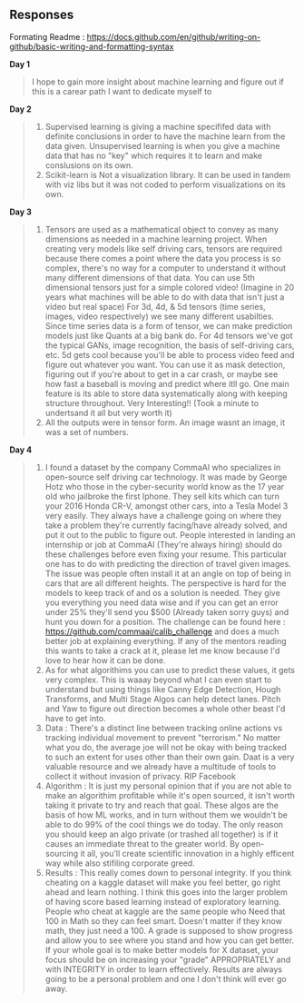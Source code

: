## Responses
Formating Readme : https://docs.github.com/en/github/writing-on-github/basic-writing-and-formatting-syntax

**Day 1** 
> I hope to gain more insight about machine learning and figure out if this is a carear path I want to dedicate myself to 

**Day 2**
> 1) Supervised learning is giving a machine specififed data with definite conclusions in order to have the machine learn from the data given. Unsupervised learning is when you give a machine data that has no "key" which requires it to learn and make conslusions on its own.
> 2) Scikit-learn is Not a visualization library. It can be used in tandem with viz libs but it was not coded to perform visualizations on its own.

**Day 3**
> 1) Tensors are used as a mathematical object to convey as many dimensions as needed in a machine learning project. When creating very models like self driving cars, tensors are required because there comes a point where the data you process is so complex, there's no way for a computer to understand it without many different dimensions of that data. You can use 5th dimensional tensors just for a simple colored video! (Imagine in 20 years what machines will be able to do with data that isn't just a video but real space) For 3d, 4d, & 5d tensors (time series, images, video respectively) we see many different usabilties. Since time series data is a form of tensor, we can make prediction models just like Quants at a big bank do. For 4d tensors we've got the typical GANs, image recognition, the basis of self-driving cars, etc. 5d gets cool because you'll be able to process video feed and figure out whatever you want. You can use it as mask detection, figuring out if you're about to get in a car crash, or maybe see how fast a baseball is moving and predict where itll go. One main feature is its able to store data systematically along with keeping structure throughout. Very Interesting!! (Took a minute to undertsand it all but very worth it)
> 2) All the outputs were in tensor form. An image wasnt an image, it was a set of numbers.

**Day 4**
> 1) I found a dataset by the company CommaAI who specializes in open-source self driving car technology. It was made by George Hotz who those in the cyber-security world know as the 17 year old who jailbroke the first Iphone. They sell kits which can turn your 2016 Honda CR-V, amongst other cars, into a Tesla Model 3 very easily. They always have a challenge going on where they take a problem they're currently facing/have already solved, and put it out to the public to figure out. People interested in landing an internship or job at CommaAI (They're always hiring) should do these challenges before even fixing your resume. This particular one has to do with predicting the direction of travel given images. The issue was people often install it at an angle on top of being in cars that are all different heights. The perspective is hard for the models to keep track of and os a solution is needed. They give you everything you need data wise and if you can get an error under 25% they'll send you $500 (Already taken sorry guys) and hunt you down for a position. The challenge can be found here : https://github.com/commaai/calib_challenge and does a much better job at explaining everything. If any of the mentors reading this wants to take a crack at it, please let me know because I'd love to hear how it can be done.
> 2) As for what algorithims you can use to predict these values, it gets very complex. This is waaay beyond what I can even start to understand but using things like Canny Edge Detection, Hough Transforms, and Multi Stage Algos can help detect lanes. Pitch and Yaw to figure out direction becomes a whole other beast I'd have to get into.
> 3) Data : There's a distinct line between tracking online actions vs tracking individual movement to prevent "terrorism." No matter what you do, the average joe will not be okay with being tracked to such an extent for uses other than their own gain. Daat is a very valuable resource and we already have a multitude of tools to collect it without invasion of privacy. RIP Facebook
> 3) Algorithm : It is just my personal opinion that if you are not able to make an algorithim profitable while it's open sourced, it isn't worth taking it private to try and reach that goal. These algos are the basis of how ML works, and in turn without them we wouldn't be able to do 99% of the cool things we do today. The only reason you should keep an algo private (or trashed all together) is if it causes an immediate threat to the greater world. By open-sourcing it all, you'll create scientific innovation in a highly efficent way while also stifiling corporate greed.
> 3) Results : This really comes down to personal integrity. If you think cheating on a kaggle dataset will make you feel better, go right ahead and learn nothing. I think this goes into the larger problem of having score based learning instead of exploratory learning. People who cheat at kaggle are the same people who Need that 100 in Math so they can feel smart. Doesn't matter if they know math, they just need a 100. A grade is supposed to show progress and allow you to see where you stand and how you can get better. If your whole goal is to make better models for X dataset, your focus should be on increasing your "grade" APPROPRIATELY and with INTEGRITY in order to learn effectively. Results are always going to be a personal problem and one I don't think will ever go away.
